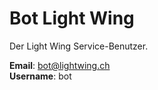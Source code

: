 # Bot Light Wing
Der Light Wing Service-Benutzer.

**Email**: bot@lightwing.ch  
**Username**: bot  